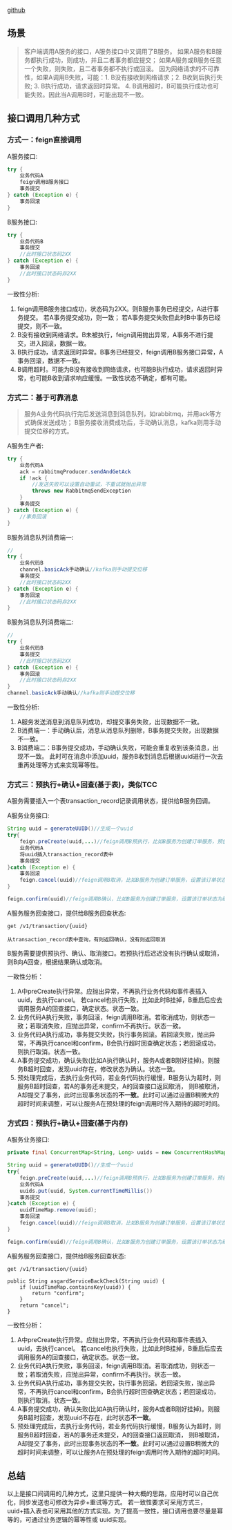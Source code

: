 [github](https://github.com/flyleft/tip/edit/master/blog/数据一致性(一)%20-%20接口调用一致性.md)

## 场景
> 客户端调用A服务的接口，A服务接口中又调用了B服务。
如果A服务和B服务都执行成功，则成功，并且二者事务都应提交；
如果A服务或B服务任意一个失败，则失败，且二者事务都不执行或回滚。
因为网络请求的不可靠性，如果A调用B失败，可能：1. B没有接收到网络请求；2. B收到后执行失败; 3. B执行成功，请求返回时异常。 4. B调用超时，B可能执行成功也可能失败。因此当A调用B时，可能出现不一致。

## 接口调用几种方式
### 方式一：feign直接调用
A服务接口:
```java
try {
    业务代码A
    feign调用B服务接口
    事务提交
} catch (Exception e) {
    事务回滚
}
```
B服务接口:
```java
try {
    业务代码B
    事务提交
    //此时接口状态码2XX
} catch (Exception e) {
    事务回滚
    //此时接口状态码非2XX
}
```

一致性分析:
1. feign调用B服务接口成功，状态码为2XX。则B服务事务已经提交，A进行事务提交。
   若A事务提交成功，则一致； 若A事务提交失败但此时B中事务已经提交，则不一致。
2. B没有接收到网络请求。B未被执行，feign调用抛出异常，A事务不进行提交，进入回滚，数据一致。
3. B执行成功，请求返回时异常。B事务已经提交，feign调用B服务接口异常，A事务回滚，数据不一致。
4. B调用超时。可能为B没有接收到网络请求，也可能B执行成功，请求返回时异常，也可能B收到请求响应缓慢。一致性状态不确定，都有可能。

### 方式二：基于可靠消息
> 服务A业务代码执行完后发送消息到消息队列，如rabbitmq，并用ack等方式确保发送成功；
B服务接收消费成功后，手动确认消息，kafka则用手动提交位移的方式。

A服务生产者:
```java
try {
    业务代码A
    ack = rabbitmqProducer.sendAndGetAck
    if !ack {
        //发送失败可以设置自动重试，不重试就抛出异常
        throws new RabbitmqSendException
    }
    事务提交
} catch (Exception e) {
    //事务回滚
}
```

B服务消息队列消费端一:
```java
//
try {
    业务代码B
    channel.basicAck手动确认//kafka则手动提交位移
    事务提交
    //此时接口状态码2XX
} catch (Exception e) {
    事务回滚
    //此时接口状态码非2XX
}
```

B服务消息队列消费端二:
```java
//
try {
    业务代码B
    事务提交
    //此时接口状态码2XX
} catch (Exception e) {
    事务回滚
    //此时接口状态码非2XX
}
channel.basicAck手动确认//kafka则手动提交位移
```

一致性分析:
1. A服务发送消息到消息队列成功，却提交事务失败，出现数据不一致。
2. B消费端一：手动确认后，消息从消息队列删除，B事务提交失败，出现数据不一致。
3. B消费端二：B事务提交成功，手动确认失败，可能会重复收到该条消息，出现不一致。
    此时可在消息中添加uuid，服务B收到消息后根据uuid进行一次去重再处理等方式来实现幂等性。
    
    
### 方式三：预执行+确认+回查(基于表)，类似TCC
A服务需要插入一个表transaction_record记录调用状态，提供给B服务回调。

A服务业务接口:
```java
String uuid = generateUUID()//生成一个uuid
try{
    feign.preCreate(uuid,...)//feign调用B预执行，比如B服务为创建订单服务，预创建一个订单，但状态为待确认
    业务代码A
    将uuid插入transaction_record表中
    事务提交
}catch (Exception e) {
    事务回滚
    feign.cancel(uuid)//feign调用B取消，比如B服务为创建订单服务，设置该订单状态为取消
}

feign.confirm(uuid)//feign调用B确认，比如B服务为创建订单服务，设置该订单状态为确认，此时订单可用 
```
A服务服务回查接口，提供给B服务回查状态:
```
get /v1/transaction/{uuid}

从transaction_record表中查询，有则返回确认，没有则返回取消
```

B服务需要提供预执行、确认、取消接口。若预执行后迟迟没有执行确认或取消，则B向A回查，根据结果确认或取消。

一致性分析：
1. A中preCreate执行异常。应抛出异常，不再执行业务代码和事件表插入uuid，去执行cancel。
   若cancel也执行失败，比如此时B挂掉，B重启后应去调用服务A的回查接口，确定状态。状态一致。
2. 业务代码A执行失败，事务回滚，feign调用B取消。若取消成功，则状态一致；若取消失败，应抛出异常，confirm不再执行。状态一致。
3. 业务代码A执行成功，事务提交失败，执行事务回滚。若回滚失败，抛出异常，不再执行cancel和confirm，B会执行超时回查确定状态；若回滚成功，则执行取消。状态一致。
4. A事务提交成功，确认失败(比如A执行确认时，服务A或者B刚好挂掉)。则服务B超时回查，发现uuid存在，修改状态为确认。状态一致。
5. 预处理完成后，去执行业务代码，若业务代码执行缓慢，B服务认为超时，则服务B超时回查，若A的事务还未提交，A的回查接口返回取消，
   则B被取消，A却提交了事务，此时出现事务状态的**不一致**。此时可以通过设置B稍微大的超时时间来调整，可以让服务A在预处理的feign调用时传入期待的超时时间。

### 方式四：预执行+确认+回查(基于内存)

A服务业务接口:
```java
private final ConcurrentMap<String, Long> uuids = new ConcurrentHashMap<>();

String uuid = generateUUID()//生成一个uuid
try{
    feign.preCreate(uuid,...)//feign调用B预执行，比如B服务为创建订单服务，预创建一个订单，但状态为待确认
    业务代码A
    uuids.put(uuid, System.currentTimeMillis())
    事务提交
}catch (Exception e) {
    uuidTimeMap.remove(uuid);
    事务回滚
    feign.cancel(uuid)//feign调用B取消，比如B服务为创建订单服务，设置该订单状态为取消
}

feign.confirm(uuid)//feign调用B确认，比如B服务为创建订单服务，设置该订单状态为确认，此时订单可用 
```
A服务服务回查接口，提供给B服务回查状态:
```
get /v1/transaction/{uuid}

public String asgardServiceBackCheck(String uuid) {
    if (uuidTimeMap.containsKey(uuid)) {
        return "confirm";
    }
    return "cancel";
}
```

一致性分析：
1. A中preCreate执行异常。应抛出异常，不再执行业务代码和事件表插入uuid，去执行cancel。
   若cancel也执行失败，比如此时B挂掉，B重启后应去调用服务A的回查接口，确定状态。状态一致。
2. 业务代码A执行失败，事务回滚，feign调用B取消。若取消成功，则状态一致；若取消失败，应抛出异常，confirm不再执行。状态一致。
3. 业务代码A执行成功，事务提交失败，执行事务回滚。若回滚失败，抛出异常，不再执行cancel和confirm，B会执行超时回查确定状态；若回滚成功，则执行取消。状态一致。
4. A事务提交成功，确认失败(比如A执行确认时，服务A或者B刚好挂掉)。则服务B超时回查，发现uuid不存在，此时状态**不一致**。
5. 预处理完成后，去执行业务代码，若业务代码执行缓慢，B服务认为超时，则服务B超时回查，若A的事务还未提交，A的回查接口返回取消，
   则B被取消，A却提交了事务，此时出现事务状态的**不一致**。此时可以通过设置B稍微大的超时时间来调整，可以让服务A在预处理的feign调用时传入期待的超时时间。
   
## 总结
以上是接口间调用的几种方式，这里只提供一种大概的思路，应用时可以自己优化，同步发送也可修改为异步+重试等方式。
若一致性要求可采用方式三，uuid+插入表也可采用其他的方式实现。为了提高一致性，接口调用也要尽量是幂等的，可通过业务逻辑的幂等性或
uuid实现。
